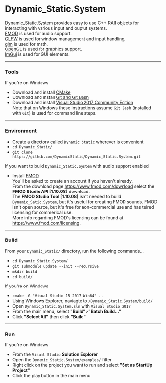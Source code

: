 
# Dynamic_Static.System
Dynamic_Static.System provides easy to use C++ RAII objects for interacting with various input and ouptut systems.  
[FMOD](https://www.fmod.com/) is used for audio support.  
[GLFW](https://www.glfw.org/) is used for window management and input handling.  
[glm](https://glm.g-truc.net/0.9.9/index.html) is used for math.  
[OpenGL](https://www.opengl.org/) is used for graphics support.  
[ImGui](https://github.com/ocornut/imgui) is used for GUI elements.  

----------------------------------------------------------------
### Tools

If you're on Windows
  - Download and install [CMake](https://cmake.org/)
  - Download and install [Git and Git Bash](https://git-scm.com/)
  - Download and install [Visual Studio 2017 Community Edition](https://visualstudio.microsoft.com/downloads/)  
  Note that on Windows these instructions assume `Git Bash` (installed with `Git`) is used for command line steps.

----------------------------------------------------------------
### Environment
- Create a directory called `Dynamic_Static` wherever is convenient
- `cd Dynamic_Static/`
- `git clone https://github.com/DynamicStatic/Dynamic_Static.System.git`  

If you want to build `Dynamic_Static.System` with audio support enabled
- Install [FMOD](https://www.fmod.com/)  
You'll be asked to create an account if you haven't already.  
From the download page https://www.fmod.com/download select the **FMOD Studio API [1.10.08]** download.  
The **FMOD Studio Tool [1.10.08]** isn't needed to build `Dynamic_Satic.System`, but it's useful for creating FMOD sounds.
FMOD isn't open source, but it's free for non-commercial use and has teired licensing for commerical use.  
More info regarding FMOD's licensing can be found at https://www.fmod.com/licensing.

----------------------------------------------------------------
### Build
From your `Dynamic_Static/` directory, run the following commands...
- `cd Dynamic_Static.System/`
- `git submodule update --init --recursive`
- `mkdir build`
- `cd build/`

If you're on Windows
  - `cmake -G "Visual Studio 15 2017 Win64" ..`
  - Using Windows Explorer, naviagte to `/Dynamic_Static.System/build/`
  - Open `Dynamic_Static.System.sln` with `Visual Studio 2017`
  - From the main menu, select **"Build"**>**"Batch Build..."**
  - Click **"Select All"** then click **"Build"**  

----------------------------------------------------------------
### Run
If you're on Windows
  - From the `Visual Studio` **Solution Explorer**
  - Open the `Dynamic_Static.System/examples/` filter
  - Right click on the project you want to run and select **"Set as StartUp Project"**
  - Click the play button in the main menu
